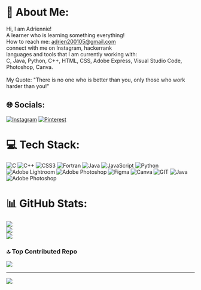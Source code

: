 # 💫 About Me:
Hi, I am Adriennie!<br>A learner who is learning something everything!<br>How to reach me: adrien200105@gmail.com<br>connect with me on Instagram, hackerrank<br>languages and tools that I am currently working with:<br>C, Java, Python, C++, HTML, CSS, Adobe Express, Visual Studio Code, Photoshop, Canva.<br><br>My Quote: "There is no one who is better than you, only those who work harder than you!"


## 🌐 Socials:
[![Instagram](https://img.shields.io/badge/Instagram-%23E4405F.svg?logo=Instagram&logoColor=white)](https://instagram.com/https://www.instagram.com/my_adrien.photography/) [![Pinterest](https://img.shields.io/badge/Pinterest-%23E60023.svg?logo=Pinterest&logoColor=white)](https://pinterest.com/https://in.pinterest.com/Hayato2801/) 

# 💻 Tech Stack:
![C](https://img.shields.io/badge/c-%2300599C.svg?style=plastic&logo=c&logoColor=white) ![C++](https://img.shields.io/badge/c++-%2300599C.svg?style=plastic&logo=c%2B%2B&logoColor=white) ![CSS3](https://img.shields.io/badge/css3-%231572B6.svg?style=plastic&logo=css3&logoColor=white) ![Fortran](https://img.shields.io/badge/Fortran-%23734F96.svg?style=plastic&logo=fortran&logoColor=white) ![Java](https://img.shields.io/badge/java-%23ED8B00.svg?style=plastic&logo=java&logoColor=white) ![JavaScript](https://img.shields.io/badge/javascript-%23323330.svg?style=plastic&logo=javascript&logoColor=%23F7DF1E) ![Python](https://img.shields.io/badge/python-3670A0?style=plastic&logo=python&logoColor=ffdd54) ![Adobe Lightroom](https://img.shields.io/badge/Adobe%20Lightroom-31A8FF.svg?style=plastic&logo=Adobe%20Lightroom&logoColor=white) ![Adobe Photoshop](https://img.shields.io/badge/adobephotoshop-%2331A8FF.svg?style=plastic&logo=adobephotoshop&logoColor=white) 	![Figma](https://img.shields.io/badge/figma-%23F24E1E.svg?style=plastic&logo=figma&logoColor=white) ![Canva](https://img.shields.io/badge/Canva-%2300C4CC.svg?style=plastic&logo=Canva&logoColor=white) ![GIT](https://img.shields.io/badge/Git-fc6d26?style=plastic&logo=git&logoColor=white) ![Java](https://img.shields.io/badge/java-%23ED8B00.svg?style=plastic&logo=java&logoColor=white) ![Adobe Photoshop](https://img.shields.io/badge/adobephotoshop-%2331A8FF.svg?style=plastic&logo=adobephotoshop&logoColor=white)
# 📊 GitHub Stats:
![](https://github-readme-stats.vercel.app/api?username=Adriennie&theme=midnight-purple&hide_border=false&include_all_commits=false&count_private=false)<br/>
![](https://github-readme-streak-stats.herokuapp.com/?user=Adriennie&theme=midnight-purple&hide_border=false)<br/>
![](https://github-readme-stats.vercel.app/api/top-langs/?username=Adriennie&theme=midnight-purple&hide_border=false&include_all_commits=false&count_private=false&layout=compact)

### 🔝 Top Contributed Repo
![](https://github-contributor-stats.vercel.app/api?username=Adriennie&limit=5&theme=dark&combine_all_yearly_contributions=true)

---
[![](https://visitcount.itsvg.in/api?id=Adriennie&icon=9&color=8)](https://visitcount.itsvg.in)

<!-- Proudly created with GPRM ( https://gprm.itsvg.in ) -->
